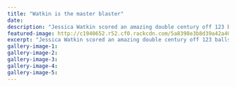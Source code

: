```yaml
---
title: "Watkin is the master blaster"
date: 
description: "Jessica Watkin scored an amazing double century off 123 balls against Wellington Under 21 in Auckland yesterday..."
featured-image: http://c1940652.r52.cf0.rackcdn.com/5a8398e3b8d39a42a40005e9/Jessica-Watkins-chron-16-dec.jpg
excerpt: "Jessica Watkin scored an amazing double century off 123 balls against Wellington Under 21 in Auckland yesterday."
gallery-image-1: 
gallery-image-2: 
gallery-image-3: 
gallery-image-4: 
gallery-image-5: 
---
```

